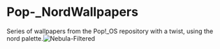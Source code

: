 # Pop-_NordWallpapers


Series of wallpapers from the Pop!_OS repository with a twist, using the nord palette.![Nebula-Filtered](https://user-images.githubusercontent.com/65769260/115338471-80880280-a168-11eb-9c49-f12c71bb054e.png)
